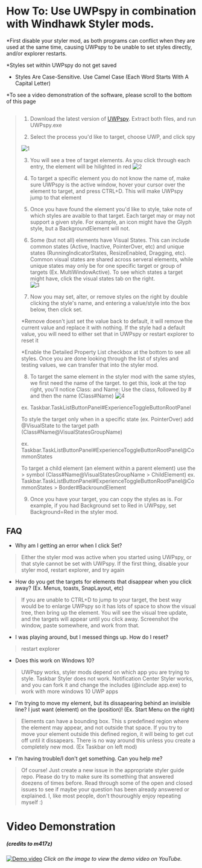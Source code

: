 # How To: Use UWPspy in combination with Windhawk Styler mods.
*First disable your styler mod, as both programs can conflict when they are used at the same time, causing UWPspy to be unable to set styles directly, and/or explorer restarts.

*Styles set within UWPspy do not get saved

* Styles Are Case-Sensitive. Use Camel Case (Each Word Starts With A Capital Letter)

*To see a video demonstration of the software, please scroll to the bottom of this page
##
> 1. Download the latest version of [UWPspy](https://ramensoftware.com/downloads/uwpspy.zip). Extract both files, and run UWPspy.exe
>
> 2. Select the process you'd like to target, choose UWP, and click spy
> 
> ![1](https://github.com/user-attachments/assets/f78896e4-2fa0-49a8-b63b-bd08cec2bb42)
>
> 3. You will see a tree of target elements. As you click through each entry, the element will be hilighted in red
> ![2](https://github.com/user-attachments/assets/8b88a3be-b25a-46ff-83db-edb755b87aec)
>
> 4. To target a specific element you do not know the name of, make sure UWPspy is the active window, hover your cursor over the element to target, and press CTRL+D. This will make UWPspy jump to that element
>
> 5. Once you have found the element you'd like to style, take note of which styles are avaible to that target. Each target may or may not support a given style. For example, an icon might have the Glyph style, but a BackgroundElement will not.
>
> 6. Some (but not all) elements have Visual States. This can include common states (Active, Inactive, PointerOver, etc) and unique states (RunningIndicatorStates, ResizeEnabled, Dragging, etc). Common visual states are shared across serveral elements, while unique states may only be for one specific target or group of targets (Ex. MultiWindowActive). To see which states a target might have, click the visual states tab on the right.  
>![3](https://github.com/user-attachments/assets/c7772887-6936-49cd-bcb3-e295905db361)
>
> 7. Now you may set, alter, or remove styles on the right by double clicking the style's name, and entering a value/style into the box below, then click set. 
>
> *Remove doesn't just set the value back to default, it will remove the current value and replace it with nothing. If the style had a default value, you will need to either set that in UWPspy or restart explorer to reset it
>
> *Enable the Detailed Property List checkbox at the bottom to see all styles. Once you are done looking through the list of styles and testing values, we can transfer that into the styler mod. 
>
> 8. To target the same element in the styler mod with the same styles, we first need the name of the target. to get this, look at the top right, you'll notice Class: and Name:
> Use the class, followed by # and then the name (Class#Name)
>![4](https://github.com/user-attachments/assets/b97e7a3a-6cdf-4cd9-87ce-69b56dd9eb26)
>
> ex.
> Taskbar.TaskListButtonPanel#ExperienceToggleButtonRootPanel
>
> To style the target only when in a specific state (ex. PointerOver) add @VisualState to the target path (Class#Name@VisualStatesGroupName)
>
> ex.
> Taskbar.TaskListButtonPanel#ExperienceToggleButtonRootPanel@CommonStates
>
> To target a child element (an element within a parent element) use the > symbol (Class#Name@VisualStatesGroupName > ChildElement)
> ex.
> Taskbar.TaskListButtonPanel#ExperienceToggleButtonRootPanel@CommonStates > Border#BackroundElement
> 
> 9. Once you have your target, you can copy the styles as is. For example, if you had Background set to Red in UWPspy, set Background=Red in the styler mod. 

## FAQ
- Why am I getting an error when I click Set?
> Either the styler mod was active when you started using UWPspy, or that style cannot be set with UWPspy. If the first thing, disable your styler mod, restart explorer, and try again 
- How do you get the targets for elements that disappear when you click away? (Ex. Menus, toasts, SnapLayout, etc) 
> If you are unable to CTRL+D to jump to your target, the best way would be to enlarge UWPspy so it has lots of space to show the visual tree, then bring up the element. You will see the visual tree update, and the targets will appear until you click away. Screenshot the window, paste somewhere, and work from that. 
- I was playing around, but I messed things up. How do I reset?
>  restart explorer
- Does this work on Windows 10?
>  UWPspy works, styler mods depend on which app you are trying to style. Taskbar Styler does not work. Notification Center Styler works, and you can fork it and change the includes (@include app.exe) to work with more windows 10 UWP apps
- I'm trying to move my element, but its dissapearing behind an invisible line? I just want (element) on the (position)! (Ex. Start Menu on the right) 
> Elements can have a bounding box. This s predefined region where the element may appear, and not outside that space. If you try to move your element outside this defined region, it will being to get cut off until it dissapears. There is no way around this unless you create a 
> completely new mod. (Ex Taskbar on left mod)
- I'm having trouble/I don't get something. Can you help me?
> Of course! Just create a new issue in the appropriate styler guide repo. Please do try to make sure its something that answered doezens of times before. Read through some of the open and closed issues to see if maybe your question has been already answered or explained. I, like most 
> people, don't thouroughly enjoy repeating myself :)

# Video Demonstration 
##### (credits to m417z)
[![Demo video](https://github.com/m417z/UWPSpy/raw/main/screenshot-video.png)](https://youtu.be/Zxgk_BOVpfk)
*Click on the image to view the demo video on YouTube.*
